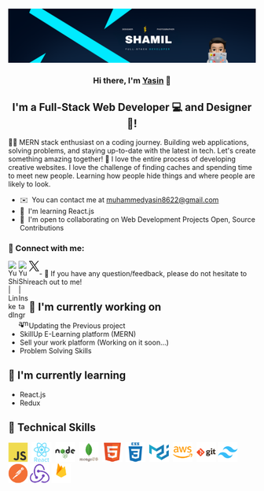 <p align="center">
  <a href="https://muhammed-yasin-portfolio.vercel.app/" target="_blank" rel="noreferrer"><img src="https://raw.githubusercontent.com/Shaamiilll/Shaamiilll/main/images/SHAML.png" alt="my banner"></a>
</p>

<h3 align="center">
Hi there, I'm <a href="https://muhammed-yasin-portfolio.vercel.app/" target="_blank" rel="noreferrer">Yasin</a> 👋
</h3>

<h2 align="center">
I'm a Full-Stack Web Developer 💻 and Designer 🎨!
</h2>

👨‍💻 MERN stack enthusiast on a coding journey. Building web applications, solving problems, and staying up-to-date with the latest in tech. Let's create something amazing together! 🚀
I love the entire process of developing creative websites. I love the challenge of finding caches and spending time to meet new people. Learning how people hide things and where people are likely to look.

- ✉️  You can contact me at [muhammedyasin8622@gmail.com](mailto:muhammedyasin8622@gmail.com)
- 🧠  I'm learning React.js
- 🤝  I'm open to collaborating on Web Development Projects Open, Source Contributions

### 🤝 Connect with me:

<a href="https://www.linkedin.com/in/muhammed-yasin-5b2149277?utm_source=share&utm_campaign=share_via&utm_content=profile&utm_medium=android_app"><img align="left" src="https://raw.githubusercontent.com/yushi1007/yushi1007/main/images/linkedin.svg" alt="Yu Shi | LinkedIn" width="21px"/></a>
<a href="https://www.instagram.com/mhd.yasiiin_"><img align="left" src="https://raw.githubusercontent.com/yushi1007/yushi1007/main/images/instagram.svg" alt="Yu Shi | Instagram" width="21px"/></a>
<a href="https://x.com/Muhd_Yasiiin?t=Ccyv6_enspaKRszfUm5lJw&s=09"><img align="left" src="https://github.com/devicons/devicon/blob/master/icons/twitter/twitter-original.svg" alt="Yu Shi | Instagram" width="21px"/></a>

</br>
- 💬 If you have any question/feedback, please do not hesitate to reach out to me!

## 🔭 I'm currently working on

- Updating the Previous project
- SkillUp E-Learning platform (MERN)
- Sell your work platform (Working on it soon...)
- Problem Solving Skills

## 🌱 I'm currently learning

- React.js
- Redux

## 💼 Technical Skills

<div>
    <img src="https://github.com/devicons/devicon/blob/master/icons/javascript/javascript-original.svg" title="JavaScript" alt="JavaScript" width="40" height="40"/>&nbsp;
  <img src="https://github.com/devicons/devicon/blob/master/icons/react/react-original-wordmark.svg" title="React" alt="React" width="40" height="40"/>&nbsp;
  <img src="https://github.com/devicons/devicon/blob/master/icons/nodejs/nodejs-original-wordmark.svg" title="NodeJS" alt="NodeJS" width="40" height="40"/>&nbsp;
  <img src="https://github.com/devicons/devicon/blob/master/icons/mongodb/mongodb-original-wordmark.svg" title="MongoDB" alt="NodeJS" width="40" height="40"/>&nbsp;
  <img src="https://github.com/devicons/devicon/blob/master/icons/html5/html5-original.svg" title="HTML5" alt="HTML" width="40" height="40"/>&nbsp;
  <img src="https://github.com/devicons/devicon/blob/master/icons/css3/css3-plain-wordmark.svg"  title="CSS3" alt="CSS" width="40" height="40"/>&nbsp;
  <img src="https://github.com/devicons/devicon/blob/master/icons/materialui/materialui-original.svg" title="Material UI" alt="Material UI" width="40" height="40"/>&nbsp;
  <img src="https://github.com/devicons/devicon/blob/master/icons/amazonwebservices/amazonwebservices-plain-wordmark.svg" title="AWS" alt="AWS" width="40" height="40"/>&nbsp;
  <img src="https://github.com/devicons/devicon/blob/master/icons/git/git-original-wordmark.svg" title="Git" **alt="Git" width="40" height="40"/>
  <img src="https://github.com/devicons/devicon/blob/master/icons/tailwindcss/tailwindcss-original.svg" title="Tailwind css" **alt="Git" width="40" height="40"/>
    <img src="https://github.com/devicons/devicon/blob/master/icons/postman/postman-original.svg" title="Postman" **alt="Git" width="40" height="40"/>
    <img src="https://github.com/devicons/devicon/blob/master/icons/redux/redux-original.svg" title="redux" **alt="Git" width="40" height="40"/>
    <img src="https://github.com/devicons/devicon/blob/master/icons/firebase/firebase-original-wordmark.svg" title="Firebase" **alt="Git" width="40" height="40"/>

</div>

</br>
